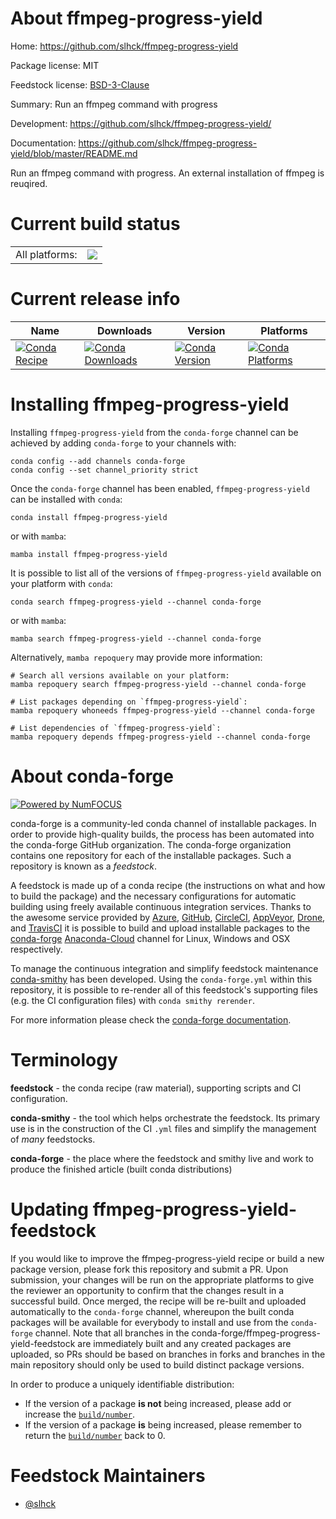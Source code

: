 About ffmpeg-progress-yield
===========================

Home: https://github.com/slhck/ffmpeg-progress-yield

Package license: MIT

Feedstock license: [BSD-3-Clause](https://github.com/conda-forge/ffmpeg-progress-yield-feedstock/blob/main/LICENSE.txt)

Summary: Run an ffmpeg command with progress

Development: https://github.com/slhck/ffmpeg-progress-yield/

Documentation: https://github.com/slhck/ffmpeg-progress-yield/blob/master/README.md

Run an ffmpeg command with progress.
An external installation of ffmpeg is reuqired.


Current build status
====================


<table><tr><td>All platforms:</td>
    <td>
      <a href="https://dev.azure.com/conda-forge/feedstock-builds/_build/latest?definitionId=14621&branchName=main">
        <img src="https://dev.azure.com/conda-forge/feedstock-builds/_apis/build/status/ffmpeg-progress-yield-feedstock?branchName=main">
      </a>
    </td>
  </tr>
</table>

Current release info
====================

| Name | Downloads | Version | Platforms |
| --- | --- | --- | --- |
| [![Conda Recipe](https://img.shields.io/badge/recipe-ffmpeg--progress--yield-green.svg)](https://anaconda.org/conda-forge/ffmpeg-progress-yield) | [![Conda Downloads](https://img.shields.io/conda/dn/conda-forge/ffmpeg-progress-yield.svg)](https://anaconda.org/conda-forge/ffmpeg-progress-yield) | [![Conda Version](https://img.shields.io/conda/vn/conda-forge/ffmpeg-progress-yield.svg)](https://anaconda.org/conda-forge/ffmpeg-progress-yield) | [![Conda Platforms](https://img.shields.io/conda/pn/conda-forge/ffmpeg-progress-yield.svg)](https://anaconda.org/conda-forge/ffmpeg-progress-yield) |

Installing ffmpeg-progress-yield
================================

Installing `ffmpeg-progress-yield` from the `conda-forge` channel can be achieved by adding `conda-forge` to your channels with:

```
conda config --add channels conda-forge
conda config --set channel_priority strict
```

Once the `conda-forge` channel has been enabled, `ffmpeg-progress-yield` can be installed with `conda`:

```
conda install ffmpeg-progress-yield
```

or with `mamba`:

```
mamba install ffmpeg-progress-yield
```

It is possible to list all of the versions of `ffmpeg-progress-yield` available on your platform with `conda`:

```
conda search ffmpeg-progress-yield --channel conda-forge
```

or with `mamba`:

```
mamba search ffmpeg-progress-yield --channel conda-forge
```

Alternatively, `mamba repoquery` may provide more information:

```
# Search all versions available on your platform:
mamba repoquery search ffmpeg-progress-yield --channel conda-forge

# List packages depending on `ffmpeg-progress-yield`:
mamba repoquery whoneeds ffmpeg-progress-yield --channel conda-forge

# List dependencies of `ffmpeg-progress-yield`:
mamba repoquery depends ffmpeg-progress-yield --channel conda-forge
```


About conda-forge
=================

[![Powered by
NumFOCUS](https://img.shields.io/badge/powered%20by-NumFOCUS-orange.svg?style=flat&colorA=E1523D&colorB=007D8A)](https://numfocus.org)

conda-forge is a community-led conda channel of installable packages.
In order to provide high-quality builds, the process has been automated into the
conda-forge GitHub organization. The conda-forge organization contains one repository
for each of the installable packages. Such a repository is known as a *feedstock*.

A feedstock is made up of a conda recipe (the instructions on what and how to build
the package) and the necessary configurations for automatic building using freely
available continuous integration services. Thanks to the awesome service provided by
[Azure](https://azure.microsoft.com/en-us/services/devops/), [GitHub](https://github.com/),
[CircleCI](https://circleci.com/), [AppVeyor](https://www.appveyor.com/),
[Drone](https://cloud.drone.io/welcome), and [TravisCI](https://travis-ci.com/)
it is possible to build and upload installable packages to the
[conda-forge](https://anaconda.org/conda-forge) [Anaconda-Cloud](https://anaconda.org/)
channel for Linux, Windows and OSX respectively.

To manage the continuous integration and simplify feedstock maintenance
[conda-smithy](https://github.com/conda-forge/conda-smithy) has been developed.
Using the ``conda-forge.yml`` within this repository, it is possible to re-render all of
this feedstock's supporting files (e.g. the CI configuration files) with ``conda smithy rerender``.

For more information please check the [conda-forge documentation](https://conda-forge.org/docs/).

Terminology
===========

**feedstock** - the conda recipe (raw material), supporting scripts and CI configuration.

**conda-smithy** - the tool which helps orchestrate the feedstock.
                   Its primary use is in the construction of the CI ``.yml`` files
                   and simplify the management of *many* feedstocks.

**conda-forge** - the place where the feedstock and smithy live and work to
                  produce the finished article (built conda distributions)


Updating ffmpeg-progress-yield-feedstock
========================================

If you would like to improve the ffmpeg-progress-yield recipe or build a new
package version, please fork this repository and submit a PR. Upon submission,
your changes will be run on the appropriate platforms to give the reviewer an
opportunity to confirm that the changes result in a successful build. Once
merged, the recipe will be re-built and uploaded automatically to the
`conda-forge` channel, whereupon the built conda packages will be available for
everybody to install and use from the `conda-forge` channel.
Note that all branches in the conda-forge/ffmpeg-progress-yield-feedstock are
immediately built and any created packages are uploaded, so PRs should be based
on branches in forks and branches in the main repository should only be used to
build distinct package versions.

In order to produce a uniquely identifiable distribution:
 * If the version of a package **is not** being increased, please add or increase
   the [``build/number``](https://docs.conda.io/projects/conda-build/en/latest/resources/define-metadata.html#build-number-and-string).
 * If the version of a package **is** being increased, please remember to return
   the [``build/number``](https://docs.conda.io/projects/conda-build/en/latest/resources/define-metadata.html#build-number-and-string)
   back to 0.

Feedstock Maintainers
=====================

* [@slhck](https://github.com/slhck/)

